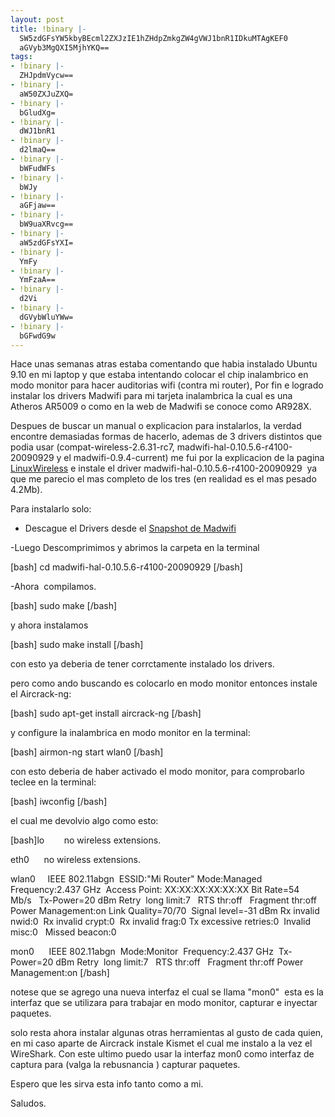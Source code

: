 ```yaml
---
layout: post
title: !binary |-
  SW5zdGFsYW5kbyBEcml2ZXJzIE1hZHdpZmkgZW4gVWJ1bnR1IDkuMTAgKEF0
  aGVyb3MgQXI5MjhYKQ==
tags:
- !binary |-
  ZHJpdmVycw==
- !binary |-
  aW50ZXJuZXQ=
- !binary |-
  bGludXg=
- !binary |-
  dWJ1bnR1
- !binary |-
  d2lmaQ==
- !binary |-
  bWFudWFs
- !binary |-
  bWJy
- !binary |-
  aGFjaw==
- !binary |-
  bW9uaXRvcg==
- !binary |-
  aW5zdGFsYXI=
- !binary |-
  YmFy
- !binary |-
  YmFzaA==
- !binary |-
  d2Vi
- !binary |-
  dGVybWluYWw=
- !binary |-
  bGFwdG9w
---
```

Hace unas semanas atras estaba comentando que habia instalado Ubuntu 9.10 en mi laptop y que estaba intentando colocar el chip inalambrico en modo monitor para hacer auditorias wifi (contra mi router), Por fin e logrado instalar los drivers Madwifi para mi tarjeta inalambrica la cual es una Atheros AR5009 o como en la web de Madwifi se conoce como AR928X.

Despues de buscar un manual o explicacion para instalarlos, la verdad encontre demasiadas formas de hacerlo, ademas de 3 drivers distintos que podia usar (compat-wireless-2.6.31-rc7, madwifi-hal-0.10.5.6-r4100-20090929 y el madwifi-0.9.4-current) me fui por la explicacion de la pagina <a title="Drivers para Ath9k" href="http://linuxwireless.org/en/users/Drivers/ath9k" target="_blank">LinuxWireless</a> e instale el driver madwifi-hal-0.10.5.6-r4100-20090929  ya que me parecio el mas completo de los tres (en realidad es el mas pesado 4.2Mb).

Para instalarlo solo:

- Descague el Drivers desde el <a href="http://snapshots.madwifi-project.org/" target="_blank">Snapshot de Madwifi</a>

-Luego Descomprimimos y abrimos la carpeta en la terminal

[bash] cd madwifi-hal-0.10.5.6-r4100-20090929 [/bash]

-Ahora  compilamos.

[bash] sudo make [/bash]

y ahora instalamos

[bash] sudo make install [/bash]

con esto ya deberia de tener corrctamente instalado los drivers.

pero como ando buscando es colocarlo en modo monitor entonces instale el Aircrack-ng:

[bash] sudo apt-get install aircrack-ng [/bash]

y configure la inalambrica en modo monitor en la terminal:

[bash] airmon-ng start wlan0 [/bash]

con esto deberia de haber activado el modo monitor, para comprobarlo teclee en la terminal:

[bash] iwconfig [/bash]

el cual me devolvio algo como esto:

[bash]lo        no wireless extensions.

eth0      no wireless extensions.

wlan0     IEEE 802.11abgn  ESSID:&quot;Mi Router&quot;
 Mode:Managed  Frequency:2.437 GHz  Access Point: XX:XX:XX:XX:XX:XX
 Bit Rate=54 Mb/s   Tx-Power=20 dBm
 Retry  long limit:7   RTS thr:off   Fragment thr:off
 Power Management:on
 Link Quality=70/70  Signal level=-31 dBm
 Rx invalid nwid:0  Rx invalid crypt:0  Rx invalid frag:0
 Tx excessive retries:0  Invalid misc:0   Missed beacon:0

mon0      IEEE 802.11abgn  Mode:Monitor  Frequency:2.437 GHz  Tx-Power=20 dBm
 Retry  long limit:7   RTS thr:off   Fragment thr:off
 Power Management:on [/bash]

notese que se agrego una nueva interfaz el cual se llama "mon0"  esta es la interfaz que se utilizara para trabajar en modo monitor, capturar e inyectar paquetes.

solo resta ahora instalar algunas otras herramientas al gusto de cada quien, en mi caso aparte de Aircrack instale Kismet el cual me instalo a la vez el WireShark. Con este ultimo puedo usar la interfaz mon0 como interfaz de captura para (valga la rebusnancia ) capturar paquetes.

Espero que les sirva esta info tanto como a mi.

Saludos.

